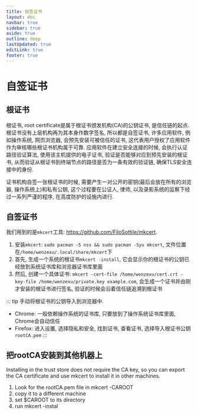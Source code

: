 ```yaml
---
title: 自签证书
layout: doc
navbar: true
sidebar: true
aside: true
outline: deep
lastUpdated: true
editLink: true
footer: true
---
```


# 自签证书

## 根证书

根证书, root certificate是属于根证书颁发机构(CA)的公钥证书, 是信任链的起点. 根证书没有上层机构再为其本身作数字签名, 所以都是自签证书, 许多应用软件, 例如操作系统, 网页浏览器, 会预先安装可被信任的证书, 这代表用户授权了应用软件作为审核哪些根证书机构属于可靠. 应用软件在建立安全连接的时候, 会执行认证路径验证算法, 使用该主机提供的电子证书, 验证是否能够对应到预先安装的根证书, 从而验证从根证书到终端节点的路径是否为一条有效的验证链, 确保TLS安全连接中的身份. 

证书机构自签一张根证书的时候, 需要产生一对公开的密钥(最后会放在所有的浏览器, 操作系统上)和私有公钥, 这个过程要在公证人, 律师, 以及录影系统的监察下经过一系列严谨的程序, 在高度防护的设施内进行.

## 自签证书

我们用到的是`mkcert`工具: https://github.com/FiloSottile/mkcert. 

1. 安装`mkcert`: `sudo pacman -S nss && sudo pacman -Syu mkcert`, 文件位置在`/home/wenzexu/.local/share/mkcert`下
2. 首先, 生成一个系统的根证书`mkcert -install`, 它会显示你的根证书的公钥已经放到系统证书库和浏览器证书库里面
3. 然后, 创建一个具体证书: `mkcert -cert-file /home/wenzexu/cert.crt -key-file /home/wenzexu/private.key example.com`, 会生成一个证书并由刚才安装的根证书进行签名, 验证的时候会沿着信任链追溯到根证书

::: tip
手动将根证书的公钥导入到浏览器中.
- Chrome: 一般依赖操作系统的证书库, 只要放到了操作系统证书库里面, Chrome会自动信任
- Firefox: 进入设置, 选择隐私和安全, 找到证书, 查看证书, 选择导入根证书公钥`rootCA.pem`
:::

## 把rootCA安装到其他机器上

Installing in the trust store does not require the CA key, so you can export the CA certificate and use mkcert to install it in other machines.

1. Look for the rootCA.pem file in mkcert -CAROOT
2. copy it to a different machine
3. set $CAROOT to its directory
4. run mkcert -instal
